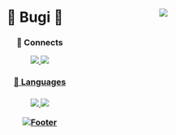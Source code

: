 <div align=center>
<img align="right" src=https://github-readme-stats.vercel.app/api/top-langs/?username=BoogieBugi&theme=dracula&langs_count=8>

<h1>📘 Bugi 📘</h1>

<h3> 📌 Connects </h3>	
<div>
<a href="https://github.com/BoogieBugi"><img src=https://img.shields.io/badge/Github-000000?logo=github&style=flat-square>
<a href="https://youtube.com/@Bu_Gi"><img src=https://img.shields.io/badge/Youtube-red?logo=youtube&style=flat-square>
</div>

<h3> 🔎 Languages <h3>
<div>
<img src=https://img.shields.io/badge/Java-orange?logo=github&style=flat-square>
<img src=https://img.shields.io/badge/Python-000000?logo=python&style=flat-square>

![Footer](https://capsule-render.vercel.app/api?type=waving&color=97E3FC&height=150&section=footer)

</div>
